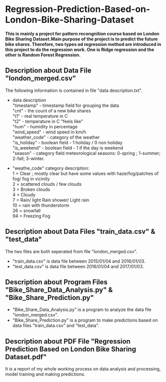 # Regression-Prediction-Based-on-London-Bike-Sharing-Dataset

**This is mainly a project for pattern recongnition course based on London Bike Sharing Dataset.Main purpose of the project is to predict the future bike shares. Therefore, two types od regression method are introduced in this project to do the regression work. One is Ridge regression and the other is Random Forest Regression.<br>**

## Description about Data File "london_merged.csv"
The following information is contained in file "data description.txt".<br>
* data description<br>
"timestamp" - timestamp field for grouping the data<br>
"cnt" - the count of a new bike shares<br>
"t1" - real temperature in C<br>
"t2" - temperature in C "feels like"<br>
"hum" - humidity in percentage <br>
"wind_speed" - wind speed in km/h<br>
"weather_code" - category of the weather<br>
"is_holiday" - boolean field - 1 holiday / 0 non holiday<br> 
"is_weekend" - boolean field - 1 if the day is weekend <br>
"season" - category field meteorological seasons: 0-spring ; 1-summer; 2-fall; 3-winter.<br>

* "weathe_code" category description:<br> 
1 = Clear ; mostly clear but have some values with haze/fog/patches of fog/ fog in vicinity<br> 
2 = scattered clouds / few clouds<br> 
3 = Broken clouds<br> 
4 = Cloudy<br>
7 = Rain/ light Rain shower/ Light rain<br>
10 = rain with thunderstorm<br> 
26 = snowfall<br> 
94 = Freezing Fog<br>

## Description about Data Files "train_data.csv" & "test_data"
The two files are both seperated from file "london_merged.csv".<br>
* "train_data.csv" is data file between 2015/01/04 and 2016/01/03.<br>
* "test_data.csv" is data file between 2016/01/04 and 2017/01/03.<br>

## Description about Program Files "Bike_Share_Data_Analysis.py" & "Bike_Share_Prediction.py"
* "Bike_Share_Data_Analysis.py" is a program to analyze the data file "london_merged.csv".<br>
* "Bike_Share_Prediction.py" is a program to make predictions based on data files "train_data.csv" and "test_data".<br>

## Description about PDF File "Regression Prediction Based on London Bike Sharing Dataset.pdf"
It is a report of my whole working process on data analysis and processing, model training and making predictions. <br>
